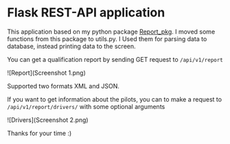 # Flask REST-API application

This application based on my python package 
[Report_pkg](https://github.com/karpenkotakeoff/report_pkg). I moved some functions from this package to utils.py. I Used them for parsing data to 
database, instead printing data to the screen.

You can get a qualification report by sending GET request to ```/api/v1/report```

![Report](Screenshot 1.png)

Supported two formats XML and JSON.

If you want to get information about the pilots, you can to make a request to 
```/api/v1/report/drivers/``` with some optional arguments

![Drivers](Screenshot 2.png)

Thanks for your time :)